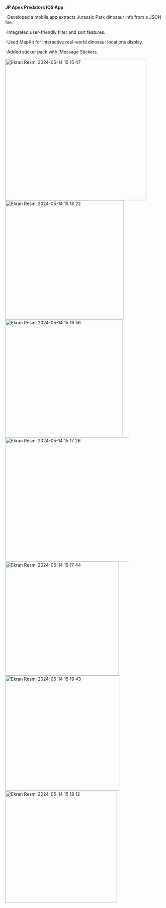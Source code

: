 
**JP Apex Predators IOS App**

-Developed a mobile app extracts Jurassic Park dinosaur info from a JSON file.

-Integrated user-friendly filter and sort features.

-Used MapKit for interactive real-world dinosaur locations display.

-Added sticker pack with IMessage Stickers.

<img width="448" alt="Ekran Resmi 2024-05-14 15 15 47" src="https://github.com/esedagunduz/JPApexPredators/assets/120177771/e9da20aa-e4c9-49de-9139-ed2695d7c915">
<img width="377" alt="Ekran Resmi 2024-05-14 15 16 22" src="https://github.com/esedagunduz/JPApexPredators/assets/120177771/ca29b031-d6f9-439c-81de-9e18fb458274">
<img width="374" alt="Ekran Resmi 2024-05-14 15 16 56" src="https://github.com/esedagunduz/JPApexPredators/assets/120177771/cdf4a413-84d2-43f5-95ff-1bffbfe6ab92">
<img width="394" alt="Ekran Resmi 2024-05-14 15 17 26" src="https://github.com/esedagunduz/JPApexPredators/assets/120177771/43ba6cd8-ea5b-452d-a91a-98394e6e0f16">
<img width="361" alt="Ekran Resmi 2024-05-14 15 17 44" src="https://github.com/esedagunduz/JPApexPredators/assets/120177771/3daf21ac-065e-4257-8b68-8ac429586773">
<img width="365" alt="Ekran Resmi 2024-05-14 15 19 43" src="https://github.com/esedagunduz/JPApexPredators/assets/120177771/8d831493-8100-4fad-866c-f324d0c8ddf2">

<img width="355" alt="Ekran Resmi 2024-05-14 15 18 12" src="https://github.com/esedagunduz/JPApexPredators/assets/120177771/8d2455b6-a88a-41c4-960c-cbaad007be09">
